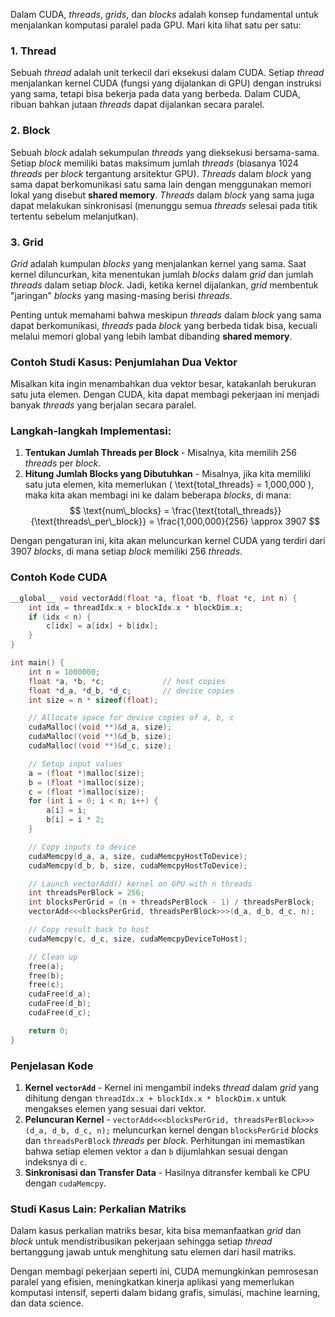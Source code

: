 Dalam CUDA, *threads*, *grids*, dan *blocks* adalah konsep fundamental untuk menjalankan komputasi paralel pada GPU. Mari kita lihat satu per satu:

### 1. Thread
Sebuah *thread* adalah unit terkecil dari eksekusi dalam CUDA. Setiap *thread* menjalankan kernel CUDA (fungsi yang dijalankan di GPU) dengan instruksi yang sama, tetapi bisa bekerja pada data yang berbeda. Dalam CUDA, ribuan bahkan jutaan *threads* dapat dijalankan secara paralel.

### 2. Block
Sebuah *block* adalah sekumpulan *threads* yang dieksekusi bersama-sama. Setiap *block* memiliki batas maksimum jumlah *threads* (biasanya 1024 *threads* per *block* tergantung arsitektur GPU). *Threads* dalam *block* yang sama dapat berkomunikasi satu sama lain dengan menggunakan memori lokal yang disebut **shared memory**. *Threads* dalam *block* yang sama juga dapat melakukan sinkronisasi (menunggu semua *threads* selesai pada titik tertentu sebelum melanjutkan).

### 3. Grid
*Grid* adalah kumpulan *blocks* yang menjalankan kernel yang sama. Saat kernel diluncurkan, kita menentukan jumlah *blocks* dalam *grid* dan jumlah *threads* dalam setiap *block*. Jadi, ketika kernel dijalankan, *grid* membentuk "jaringan" *blocks* yang masing-masing berisi *threads*. 

Penting untuk memahami bahwa meskipun *threads* dalam *block* yang sama dapat berkomunikasi, *threads* pada *block* yang berbeda tidak bisa, kecuali melalui memori global yang lebih lambat dibanding **shared memory**.

### Contoh Studi Kasus: Penjumlahan Dua Vektor
Misalkan kita ingin menambahkan dua vektor besar, katakanlah berukuran satu juta elemen. Dengan CUDA, kita dapat membagi pekerjaan ini menjadi banyak *threads* yang berjalan secara paralel.

### Langkah-langkah Implementasi:
1. **Tentukan Jumlah Threads per Block** - Misalnya, kita memilih 256 *threads* per *block*.
2. **Hitung Jumlah Blocks yang Dibutuhkan** - Misalnya, jika kita memiliki satu juta elemen, kita memerlukan \( \text{total\_threads} = 1,000,000 \), maka kita akan membagi ini ke dalam beberapa *blocks*, di mana:
   $$
   \text{num\_blocks} = \frac{\text{total\_threads}}{\text{threads\_per\_block}} = \frac{1,000,000}{256} \approx 3907
   $$

Dengan pengaturan ini, kita akan meluncurkan kernel CUDA yang terdiri dari 3907 *blocks*, di mana setiap *block* memiliki 256 *threads*.

### Contoh Kode CUDA
```cpp
__global__ void vectorAdd(float *a, float *b, float *c, int n) {
    int idx = threadIdx.x + blockIdx.x * blockDim.x;
    if (idx < n) {
        c[idx] = a[idx] + b[idx];
    }
}

int main() {
    int n = 1000000;
    float *a, *b, *c;             // host copies
    float *d_a, *d_b, *d_c;       // device copies
    int size = n * sizeof(float);

    // Allocate space for device copies of a, b, c
    cudaMalloc((void **)&d_a, size);
    cudaMalloc((void **)&d_b, size);
    cudaMalloc((void **)&d_c, size);

    // Setup input values
    a = (float *)malloc(size);
    b = (float *)malloc(size);
    c = (float *)malloc(size);
    for (int i = 0; i < n; i++) {
        a[i] = i;
        b[i] = i * 2;
    }

    // Copy inputs to device
    cudaMemcpy(d_a, a, size, cudaMemcpyHostToDevice);
    cudaMemcpy(d_b, b, size, cudaMemcpyHostToDevice);

    // Launch vectorAdd() kernel on GPU with n threads
    int threadsPerBlock = 256;
    int blocksPerGrid = (n + threadsPerBlock - 1) / threadsPerBlock;
    vectorAdd<<<blocksPerGrid, threadsPerBlock>>>(d_a, d_b, d_c, n);

    // Copy result back to host
    cudaMemcpy(c, d_c, size, cudaMemcpyDeviceToHost);

    // Clean up
    free(a);
    free(b);
    free(c);
    cudaFree(d_a);
    cudaFree(d_b);
    cudaFree(d_c);

    return 0;
}
```

### Penjelasan Kode
1. **Kernel `vectorAdd`** - Kernel ini mengambil indeks *thread* dalam *grid* yang dihitung dengan `threadIdx.x + blockIdx.x * blockDim.x` untuk mengakses elemen yang sesuai dari vektor.
2. **Peluncuran Kernel** - `vectorAdd<<<blocksPerGrid, threadsPerBlock>>>(d_a, d_b, d_c, n);` meluncurkan kernel dengan `blocksPerGrid` *blocks* dan `threadsPerBlock` *threads* per *block*. Perhitungan ini memastikan bahwa setiap elemen vektor `a` dan `b` dijumlahkan sesuai dengan indeksnya di `c`.
3. **Sinkronisasi dan Transfer Data** - Hasilnya ditransfer kembali ke CPU dengan `cudaMemcpy`.

### Studi Kasus Lain: Perkalian Matriks
Dalam kasus perkalian matriks besar, kita bisa memanfaatkan *grid* dan *block* untuk mendistribusikan pekerjaan sehingga setiap *thread* bertanggung jawab untuk menghitung satu elemen dari hasil matriks.

Dengan membagi pekerjaan seperti ini, CUDA memungkinkan pemrosesan paralel yang efisien, meningkatkan kinerja aplikasi yang memerlukan komputasi intensif, seperti dalam bidang grafis, simulasi, machine learning, dan data science.